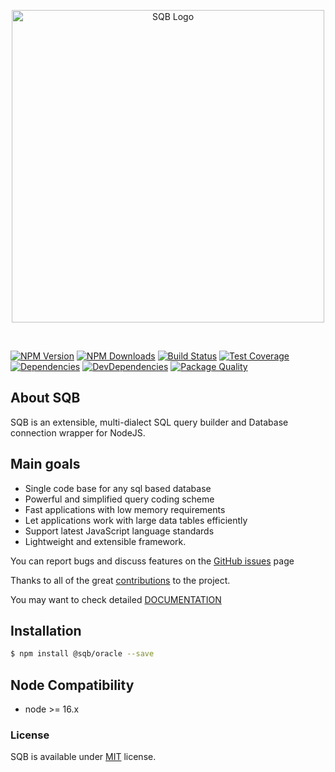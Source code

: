 <p style="text-align:center">
  <img src="https://user-images.githubusercontent.com/3836517/32965280-1a2b63ce-cbe7-11e7-8ee1-ba47313503c5.png" width="500px" alt="SQB Logo"/>
</p>

<br>

[![NPM Version][npm-image]][npm-url]
[![NPM Downloads][downloads-image]][downloads-url]
[![Build Status][travis-image]][travis-url]
[![Test Coverage][coveralls-image]][coveralls-url]
[![Dependencies][dependencies-image]][dependencies-url]
[![DevDependencies][devdependencies-image]][devdependencies-url]
[![Package Quality][quality-image]][quality-url]

## About SQB

SQB is an extensible, multi-dialect SQL query builder and Database connection wrapper for NodeJS.

## Main goals

- Single code base for any sql based database
- Powerful and simplified query coding scheme
- Fast applications with low memory requirements
- Let applications work with large data tables efficiently
- Support latest JavaScript language standards
- Lightweight and extensible framework.

You can report bugs and discuss features on the [GitHub issues](https://github.com/sqbjs/sqb/issues) page

Thanks to all of the great [contributions](https://github.com/sqbjs/sqb/graphs/contributors) to the project.

You may want to check detailed [DOCUMENTATION](https://sqbjs.github.io/sqb/)

## Installation

```bash
$ npm install @sqb/oracle --save
```

## Node Compatibility

- node >= 16.x

### License

SQB is available under [MIT](LICENSE) license.

[npm-image]: https://img.shields.io/npm/v/@sqb/oracle.svg
[npm-url]: https://npmjs.org/package/@sqb/oracle
[travis-image]: https://img.shields.io/travis/sqbjs/@sqb/oracle/master.svg
[travis-url]: https://travis-ci.org/sqbjs/@sqb/oracle
[coveralls-image]: https://img.shields.io/coveralls/sqbjs/@sqb/oracle/master.svg
[coveralls-url]: https://coveralls.io/r/sqbjs/@sqb/oracle
[downloads-image]: https://img.shields.io/npm/dm/@sqb/oracle.svg
[downloads-url]: https://npmjs.org/package/@sqb/oracle
[gitter-image]: https://badges.gitter.im/sqbjs/@sqb/oracle.svg
[gitter-url]: https://gitter.im/sqbjs/@sqb/oracle?utm_source=badge&utm_medium=badge&utm_campaign=pr-badge&utm_content=badge
[dependencies-image]: https://david-dm.org/sqbjs/@sqb/oracle/status.svg
[dependencies-url]: https://david-dm.org/sqbjs/@sqb/oracle
[devdependencies-image]: https://david-dm.org/sqbjs/@sqb/oracle/dev-status.svg
[devdependencies-url]: https://david-dm.org/sqbjs/@sqb/oracle?type=dev
[quality-image]: http://npm.packagequality.com/shield/@sqb/oracle.png
[quality-url]: http://packagequality.com/#?package=@sqb/oracle
